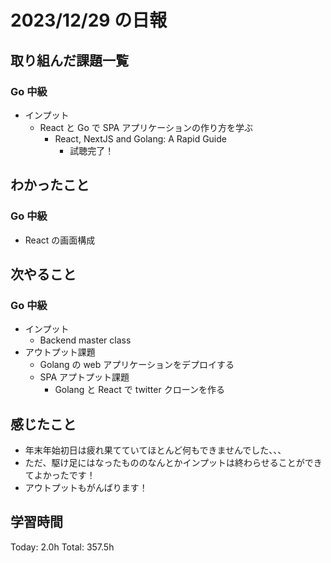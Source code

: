 # 2023/12/29 の日報

## 取り組んだ課題一覧

### Go 中級

- インプット
  - React と Go で SPA アプリケーションの作り方を学ぶ
    - React, NextJS and Golang: A Rapid Guide
      - 試聴完了！

## わかったこと

### Go 中級

- React の画面構成

## 次やること

### Go 中級

- インプット
  - Backend master class
- アウトプット課題
  - Golang の web アプリケーションをデプロイする
  - SPA アプトプット課題
    - Golang と React で twitter クローンを作る

## 感じたこと

- 年末年始初日は疲れ果てていてほとんど何もできませんでした、、、
- ただ、駆け足にはなったもののなんとかインプットは終わらせることができてよかったです！
- アウトプットもがんばります！

## 学習時間

Today: 2.0h
Total: 357.5h
